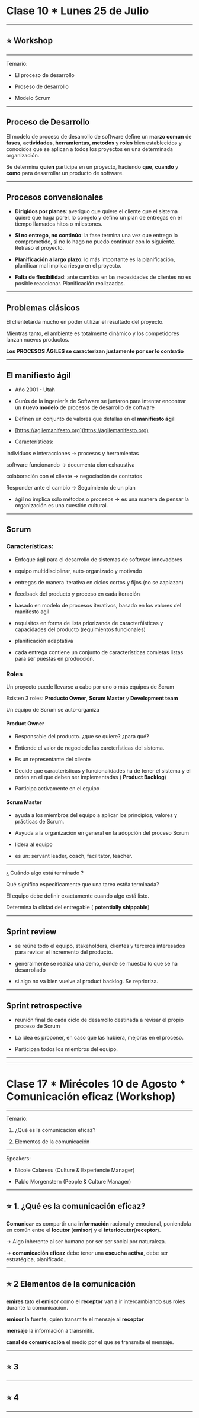 # Clase 10 * Lunes 25 de Julio

---

## :star: Workshop

---

Temario:

- El proceso de desarrollo

- Proseso de desarrollo

- Modelo Scrum

---

## Proceso de Desarrollo

El modelo de proceso de desarrollo de software define un **marzo comun** de **fases**, **actividades**, **herramientas**, **metodos** y **roles** bien establecidos y conocidos que se aplican a todos los proyectos en una determinada organización.

Se determina **quien** participa en un proyecto, haciendo **que**, **cuando** y **como** para desarrollar un producto de software.

---

## Procesos convensionales

- **Dirigidos por planes**: averiguo que quiere el cliente que el sistema quiere que haga porel, lo congelo y defino un plan de entregas en el tiempo llamados hitos o milestones.

- **Si no entrego, no continúo**: la fase termina una vez que entrego lo comprometido, si no lo hago no puedo continuar con lo siguiente. Retraso el proyecto.

- **Planificación a largo plazo**: lo más importante es la planificación, planificar mal implica riesgo en el proyecto.

- **Falta de flexibilidad**: ante cambios en las necesidades de clientes no es posible reaccionar. Planificación realizaadas.

---

## Problemas clásicos

El clientetarda mucho en poder utilizar el resultado del proyecto.

Mientras tanto, el ambiente es totalmente dinámico y los competidores lanzan nuevos productos.

**Los PROCESOS ÁGILES  se caracterizan justamente por ser lo contratio**

---

## El manifiesto ágil

- Año 2001 - Utah

- Gurús de la ingeniería de Software se juntaron para intentar encontrar un **nuevo modelo** de procesos de desarrollo de coftware

- Definen un conjunto de valores que detallas en el **manifiesto ágil**

- [https://agilemanifesto.org](https://agilemanifesto.org)

- Características:

individuos e interacciones -> procesos y herramientas

software funcionando -> documenta cion exhaustiva

colaboración con el cliente -> negociación de contratos

Responder ante el cambio -> Seguimiento de un plan

- ágil no implica sólo métodos o procesos -> es una manera de pensar la organización es una cuestión cultural.

---


## Scrum

### Características:

- Enfoque ágil para el desarrollo de sistemas de software innovadores

- equipo multidisciplinar, auto-organizado y motivado

- entregas de manera iterativa en ciclos cortos y fijos (no se aaplazan)

- feedback del producto y proceso en cada iteración

- basado en modelo de procesos iterativos, basado en los valores del manifesto agil

- requisitos en forma de lista priorizanda de caracterñisticas y capacidades del producto (requimientos funcionales)

- planificación adaptativa

- cada entrega contiene un conjunto de características comletas listas para ser puestas en producción.


### Roles

Un proyecto puede llevarse a cabo por uno o más equipos de Scrum

Existen 3 roles: **Producto Owner**, **Scrum Master** y **Development team**

Un equipo de Scrum se auto-organiza

#### Product Owner

- Responsable del producto. ¿que se quiere? ¿para qué?

- Entiende el valor de negociode las carcterísticas del sistema.

- Es un representante del cliente

- Decide que características y funcionalidades ha de tener el sistema y el orden en el que deben ser implementadas ( **Product Backlog**)

- Participa activamente en el equipo


#### Scrum Master

- ayuda a los miembros del equipo a aplicar los principios, valores y prácticas de Scrum.

- Aayuda a la organización en general en la adopción del proceso Scrum

- lidera al equipo

- es un: servant leader, coach, facilitator, teacher.

---

¿ Cuándo algo está terminado ?

Qué significa específicamente que una tarea estña terminada?

El equipo debe definir exactamente cuando algo está listo.

Determina la clidad del entregable ( **potentially shippable**)

---

## Sprint review

- se reúne todo el equipo, stakeholders, clientes y terceros interesados para revisar el incremento del producto.

- generalmente se realiza una demo, donde se muestra lo que se ha desarrollado

- si algo no va bien vuelve al product backlog. Se reprioriza.

---


## Sprint retrospective

- reunión final de cada ciclo de desarrollo destinada a revisar el propio proceso de Scrum

- La idea es proponer,  en caso que las hubiera, mejoras en el proceso.

- Participan todos los miembros del equipo.

---
---


# Clase 17 * Mirécoles 10 de Agosto * Comunicación eficaz (Workshop)

---

Temario:

1. ¿Qué es la comunicación eficaz?

2. Elementos de la comunicación

---

Speakers:

- Nicole Calaresu (Culture & Experiencie Manager)

- Pablo Morgenstern (People & Culture Manager)

---

## :star: 1. ¿Qué es la comunicación eficaz?


**Comunicar** es compartir una **información** racional y emocional, poniendola en común entre el **locutor** (**emisor**) y el **interlocutor**(**receptor**).

-> Algo inherente al ser humano por ser ser social por naturaleza.

-> **comunicación eficaz** debe tener una **escucha activa**, debe ser estratégica, planificado..

---

## :star: 2  Elementos de la comunicación


**emires** tato el **emisor** como el **receptor** van a ir intercambiando sus roles durante la comunicación.

**emisor** la fuente, quien transmite el mensaje al **receptor**

**mensaje** la información a transmitir.

**canal de comunicación** el medio por el que se transmite el mensaje. 

---

## :star: 3

---

## :star: 4

---
